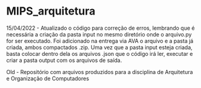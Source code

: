 # MIPS_arquitetura
15/04/2022 - Atualizado o código para correção de erros, lembrando que é necessária a criação da pasta input no mesmo diretório onde o arquivo.py for ser executado. Foi adicionado na entrega via AVA o arquivo e a pasta já criada, ambos compactados .zip. Uma vez que a pasta input esteja criada, basta colocar dentro dela os arquivos .json que o código irá ler, executar e criar a pasta output com os arquivos de saída.

Old - Repositório com arquivos produzidos para a disciplina de Arquitetura e Organização de Computadores
